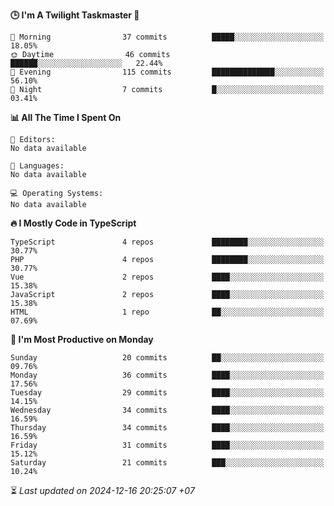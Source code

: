 <!--START_SECTION:readme-stats-->
**🕒 I'm A Twilight Taskmaster 🌆**

```text
🌅 Morning                37 commits          █████░░░░░░░░░░░░░░░░░░░░   18.05%
🌞 Daytime                46 commits          ██████░░░░░░░░░░░░░░░░░░░   22.44%
🌆 Evening                115 commits         ██████████████░░░░░░░░░░░   56.10%
🌙 Night                  7 commits           █░░░░░░░░░░░░░░░░░░░░░░░░   03.41%
```

**📊 All The Time I Spent On**

```text
📝 Editors:
No data available

💬 Languages:
No data available

💻 Operating Systems:
No data available
```

**🔥 I Mostly Code in TypeScript**

```text
TypeScript               4 repos             ████████░░░░░░░░░░░░░░░░░   30.77%
PHP                      4 repos             ████████░░░░░░░░░░░░░░░░░   30.77%
Vue                      2 repos             ████░░░░░░░░░░░░░░░░░░░░░   15.38%
JavaScript               2 repos             ████░░░░░░░░░░░░░░░░░░░░░   15.38%
HTML                     1 repo              ██░░░░░░░░░░░░░░░░░░░░░░░   07.69%
```

**📅 I'm Most Productive on Monday**

```text
Sunday                   20 commits          ██░░░░░░░░░░░░░░░░░░░░░░░   09.76%
Monday                   36 commits          ████░░░░░░░░░░░░░░░░░░░░░   17.56%
Tuesday                  29 commits          ████░░░░░░░░░░░░░░░░░░░░░   14.15%
Wednesday                34 commits          ████░░░░░░░░░░░░░░░░░░░░░   16.59%
Thursday                 34 commits          ████░░░░░░░░░░░░░░░░░░░░░   16.59%
Friday                   31 commits          ████░░░░░░░░░░░░░░░░░░░░░   15.12%
Saturday                 21 commits          ███░░░░░░░░░░░░░░░░░░░░░░   10.24%
```



⏳ *Last updated on 2024-12-16 20:25:07 +07*
<!--END_SECTION:readme-stats-->